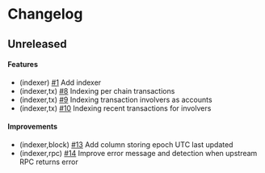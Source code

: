 <!--
Guiding Principles:

Changelogs are for humans, not machines.
There should be an entry for every single version.
The same types of changes should be grouped.
Versions and sections should be linkable.
The latest version comes first.
The release date of each version is displayed.
Mention whether you follow Semantic Versioning.

Usage:

Change log entries are to be added to the Unreleased section under the
appropriate stanza (see below). Each entry should ideally include a tag and
the GitHub issue reference in the following format:

* (<tag>) \#<issue-number> message

Tag must include `sql` if having any changes relate to schema

The issue numbers will later be link-ified during the release process,
so you do not have to worry about including a link manually, but you can if you wish.

Types of changes (Stanzas):

"Features" for new features.
"Improvements" for changes in existing functionality.
"Deprecated" for soon-to-be removed features.
"Bug Fixes" for any bug fixes.
"Schema Breaking" for breaking SQL Schema.
"API Breaking" for breaking API.

If any PR belong to multiple types of change, reference it into all types with only ticket id, no need description (convention)

Ref: https://keepachangelog.com/en/1.0.0/
-->

<!--
Templates for Unreleased:

## Unreleased

#### Features

#### Improvements

#### Bug Fixes

#### Schema Breaking

#### API Breaking
-->

# Changelog

## Unreleased

#### Features
- (indexer) [#1](https://github.com/bcdevtools/dymension-rollapp-block-explorer/pull/1) Add indexer
- (indexer,tx) [#8](https://github.com/bcdevtools/dymension-rollapp-block-explorer/pull/8) Indexing per chain transactions
- (indexer,tx) [#9](https://github.com/bcdevtools/dymension-rollapp-block-explorer/pull/9) Indexing transaction involvers as accounts
- (indexer,tx) [#10](https://github.com/bcdevtools/dymension-rollapp-block-explorer/pull/10) Indexing recent transactions for involvers

#### Improvements
- (indexer,block) [#13](https://github.com/bcdevtools/dymension-rollapp-block-explorer/pull/13) Add column storing epoch UTC last updated
- (indexer,rpc) [#14](https://github.com/bcdevtools/dymension-rollapp-block-explorer/pull/14) Improve error message and detection when upstream RPC returns error